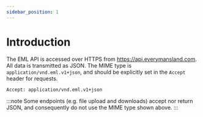 ```yaml
---
sidebar_position: 1
---
```


# Introduction
The EML API is accessed over HTTPS from https://api.everymansland.com. All
data is transmitted as JSON. The MIME type is `application/vnd.eml.v1+json`,
and should be explicitly set in the `Accept` header for requests.
```
Accept: application/vnd.eml.v1+json
```
:::note
Some endpoints (e.g. file upload and downloads) accept nor return JSON, and
consequently do not use the MIME type shown above.
:::
